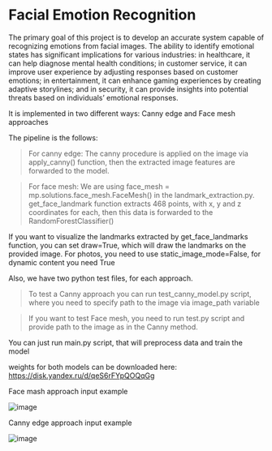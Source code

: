# Facial Emotion Recognition 

The primary goal of this project is to develop an accurate system capable of recognizing emotions from facial images. The
ability to identify emotional states has significant implications for various industries: in healthcare, it can help diagnose mental
health conditions; in customer service, it can improve user experience by adjusting responses based on customer emotions; in
entertainment, it can enhance gaming experiences by creating adaptive storylines; and in security, it can provide insights into
potential threats based on individuals’ emotional responses.

It is implemented in two different ways: Canny edge and Face mesh approaches

The pipeline is the follows:

> For canny edge: The canny procedure is applied on the image via apply_canny() function, then the extracted image features are forwarded to the model.

> For face mesh: We are using face_mesh = mp.solutions.face_mesh.FaceMesh() in the landmark_extraction.py. get_face_landmark function extracts 468 points, with x, y and z coordinates for each, then this data is forwarded to the RandomForestClassifier()

If you want to visualize the landmarks extracted by get_face_landmarks function, you can set draw=True, which will draw
the landmarks on the provided image. For photos, you need to use static_image_mode=False, for dynamic content you need True


Also, we have two python test files, for each approach. 

> To test a Canny approach you can run test_canny_model.py script, where you need to specify path to the image via image_path variable
 
> If you want to test Face mesh, you need to run test.py script and provide path to the image as in the Canny method.

You can just run main.py script, that will preprocess data and train the model

weights for both models can be downloaded here: https://disk.yandex.ru/d/qeS6rFYpQOQqGg

Face mash approach input example

![image](https://github.com/user-attachments/assets/a053adbd-3357-4265-a59d-36d824082fd1)

Canny edge approach input example

![image](https://github.com/user-attachments/assets/e321146f-ad0c-480d-93d1-3d0500dad08f)
